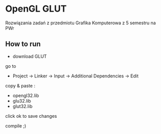 # OpenGL GLUT

Rozwiązania zadań z przedmiotu Grafika Komputerowa z 5 semestru na PWr

## How to run

- download GLUT

go to

- Project -> Linker -> Input -> Additional Dependencies -> Edit

copy & paste :

- opengl32.lib
- glu32.lib
- glut32.lib

click ok to save changes

compile ;)